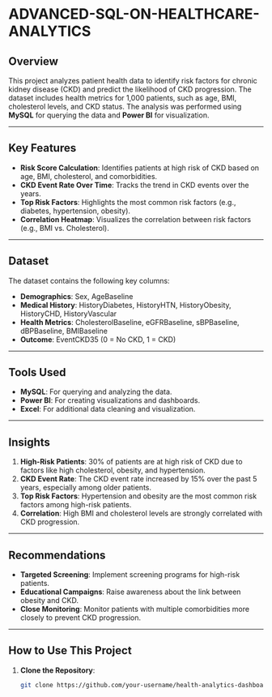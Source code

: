 # ADVANCED-SQL-ON-HEALTHCARE-ANALYTICS



## Overview
This project analyzes patient health data to identify risk factors for chronic kidney disease (CKD) and predict the likelihood of CKD progression. The dataset includes health metrics for 1,000 patients, such as age, BMI, cholesterol levels, and CKD status. The analysis was performed using **MySQL** for querying the data and **Power BI** for visualization.

---

## Key Features
- **Risk Score Calculation**: Identifies patients at high risk of CKD based on age, BMI, cholesterol, and comorbidities.
- **CKD Event Rate Over Time**: Tracks the trend in CKD events over the years.
- **Top Risk Factors**: Highlights the most common risk factors (e.g., diabetes, hypertension, obesity).
- **Correlation Heatmap**: Visualizes the correlation between risk factors (e.g., BMI vs. Cholesterol).

---

## Dataset
The dataset contains the following key columns:
- **Demographics**: Sex, AgeBaseline  
- **Medical History**: HistoryDiabetes, HistoryHTN, HistoryObesity, HistoryCHD, HistoryVascular  
- **Health Metrics**: CholesterolBaseline, eGFRBaseline, sBPBaseline, dBPBaseline, BMIBaseline  
- **Outcome**: EventCKD35 (0 = No CKD, 1 = CKD)

---

## Tools Used
- **MySQL**: For querying and analyzing the data.
- **Power BI**: For creating visualizations and dashboards.
- **Excel**: For additional data cleaning and visualization.

---

## Insights
1. **High-Risk Patients**: 30% of patients are at high risk of CKD due to factors like high cholesterol, obesity, and hypertension.
2. **CKD Event Rate**: The CKD event rate increased by 15% over the past 5 years, especially among older patients.
3. **Top Risk Factors**: Hypertension and obesity are the most common risk factors among high-risk patients.
4. **Correlation**: High BMI and cholesterol levels are strongly correlated with CKD progression.

---

## Recommendations
- **Targeted Screening**: Implement screening programs for high-risk patients.
- **Educational Campaigns**: Raise awareness about the link between obesity and CKD.
- **Close Monitoring**: Monitor patients with multiple comorbidities more closely to prevent CKD progression.

---

## How to Use This Project
1. **Clone the Repository**:
   ```bash
   git clone https://github.com/your-username/health-analytics-dashboard.git
